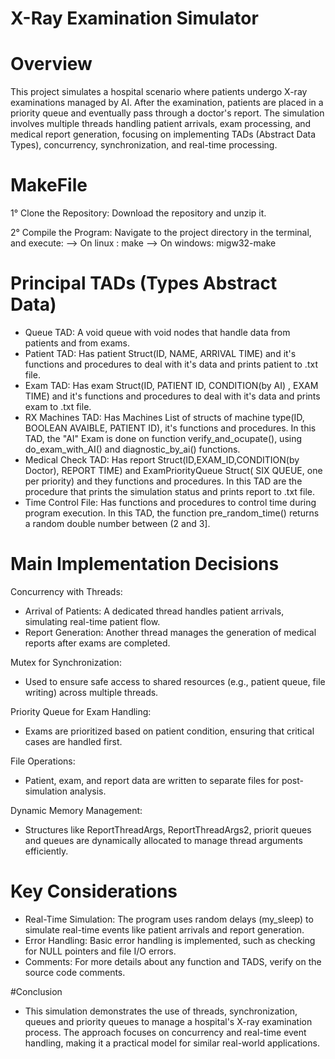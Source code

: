 # X-Ray Examination Simulator

# Overview
This project simulates a hospital scenario where patients undergo X-ray examinations managed by AI. After the examination, patients are placed in a priority queue and eventually pass through a doctor's report. The simulation involves multiple threads handling patient arrivals, exam processing, and medical report generation, focusing on implementing TADs (Abstract Data Types), concurrency, synchronization, and real-time processing.

# MakeFile
1° Clone the Repository: Download the repository and unzip it.

2° Compile the Program: Navigate to the project directory in the terminal, and execute:
    --> On linux : make
    --> On windows: migw32-make

# Principal TADs (Types Abstract Data)
- Queue TAD: A void queue with void nodes that handle data from patients and from exams.
- Patient TAD: Has patient Struct(ID, NAME, ARRIVAL TIME) and it's functions and procedures to deal with it's data  and prints patient to .txt file.
- Exam TAD:  Has exam Struct(ID, PATIENT ID, CONDITION(by AI) , EXAM TIME) and it's functions and procedures to deal with it's data  and prints exam to .txt file.
- RX Machines TAD: Has Machines List of structs of machine type(ID, BOOLEAN AVAIBLE, PATIENT ID), it's functions and procedures. In this TAD, the "AI" Exam is done on function verify_and_ocupate(), using do_exam_with_AI() and diagnostic_by_ai() functions.
- Medical Check TAD: Has report Struct(ID,EXAM_ID,CONDITION(by Doctor), REPORT TIME) and ExamPriorityQueue Struct( SIX QUEUE, one per priority) and they functions and procedures. In this TAD are the procedure that prints the simulation status and prints report to .txt file.
-  Time Control File:  Has functions and procedures to control time during program execution. In this TAD, the function pre_random_time() returns a random double number between (2 and 3].

# Main Implementation Decisions
Concurrency with Threads:

- Arrival of Patients: A dedicated thread handles patient arrivals, simulating real-time patient flow.
- Report Generation: Another thread manages the generation of medical reports after exams are completed.

Mutex for Synchronization:

- Used to ensure safe access to shared resources (e.g., patient queue, file writing) across multiple threads.

Priority Queue for Exam Handling:

- Exams are prioritized based on patient condition, ensuring that critical cases are handled first.

File Operations:

- Patient, exam, and report data are written to separate files for post-simulation analysis.

Dynamic Memory Management:

- Structures like ReportThreadArgs, ReportThreadArgs2, priorit queues and queues are dynamically allocated to manage thread arguments efficiently.


# Key Considerations

- Real-Time Simulation: The program uses random delays (my_sleep) to simulate real-time events like patient arrivals and report generation.
- Error Handling: Basic error handling is implemented, such as checking for NULL pointers and file I/O errors.
- Comments: For more details about any function and TADS, verify on the source code comments.

 #Conclusion
- This simulation demonstrates the use of threads, synchronization, queues and priority queues to manage a hospital's X-ray examination process. The approach focuses on concurrency and real-time event handling, making it a practical model for similar real-world applications.
